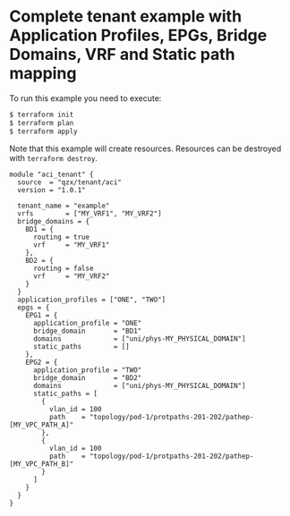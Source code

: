 <!-- BEGIN_TF_DOCS -->
# Complete tenant example with Application Profiles, EPGs, Bridge Domains, VRF and Static path mapping
To run this example you need to execute:
```bash
$ terraform init
$ terraform plan
$ terraform apply
```
Note that this example will create resources. Resources can be destroyed with `terraform destroy`.
```hcl
module "aci_tenant" {
  source  = "qzx/tenant/aci"
  version = "1.0.1"

  tenant_name = "example"
  vrfs        = ["MY_VRF1", "MY_VRF2"]
  bridge_domains = {
    BD1 = {
      routing = true
      vrf     = "MY_VRF1"
    },
    BD2 = {
      routing = false
      vrf     = "MY_VRF2"
    }
  }
  application_profiles = ["ONE", "TWO"]
  epgs = {
    EPG1 = {
      application_profile = "ONE"
      bridge_domain       = "BD1"
      domains             = ["uni/phys-MY_PHYSICAL_DOMAIN"]
      static_paths        = []
    },
    EPG2 = {
      application_profile = "TWO"
      bridge_domain       = "BD2"
      domains             = ["uni/phys-MY_PHYSICAL_DOMAIN"]
      static_paths = [
        {
          vlan_id = 100
          path    = "topology/pod-1/protpaths-201-202/pathep-[MY_VPC_PATH_A]"
        },
        {
          vlan_id = 100
          path    = "topology/pod-1/protpaths-201-202/pathep-[MY_VPC_PATH_B]"
        }
      ]
    }
  }
}
```
<!-- END_TF_DOCS -->